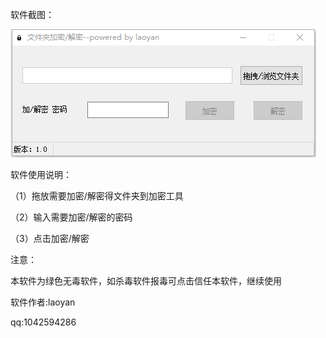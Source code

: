软件截图：

![](https://github.com/lybbn/encryptfolder/blob/main/1.png)

软件使用说明：

（1）拖放需要加密/解密得文件夹到加密工具

（2）输入需要加密/解密的密码

（3）点击加密/解密

注意：

本软件为绿色无毒软件，如杀毒软件报毒可点击信任本软件，继续使用

软件作者:laoyan

qq:1042594286
